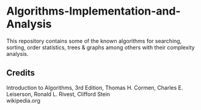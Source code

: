 # Algorithms-Implementation-and-Analysis
This repository contains some of the known algorithms for searching, sorting, order statistics, trees &amp; graphs among others with their complexity analysis.

## Credits
Introduction to Algorithms, 3rd Edition, Thomas H. Cormen, Charles E. Leiserson, Ronald L. Rivest, Clifford Stein<br>
wikipedia.org


